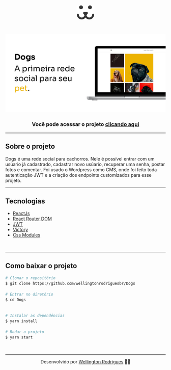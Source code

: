 <h1 align="center">
  <img src="./src/Assets/dogs.svg">
</h1>

<h1 align="center">
  <img src="./src/Assets/capa.jpg">
</h1>
<h3 align="center">Você pode acessar o projeto <a href="https://dogs-social-network.vercel.app/" target="_blank">clicando aqui</a></h3>
<hr/>
<h2>
  Sobre o projeto
</h2>
<p>Dogs é uma rede social para cachorros. Nele é possível entrar com um usúario já cadastrado, cadastrar novo usúario, recuperar uma senha, postar fotos e comentar. Foi usado o Wordpress como CMS, onde foi feito toda autenticação JWT e a criação dos endpoints customizados para esse projeto.</p>
<hr />
<h2>Tecnologias</h2>

- [ReactJs](https://reactjs.org/)
- [React Router DOM](https://reactrouter.com/)
- [JWT](https://jwt.io/)
- [Victory](https://formidable.com/open-source/victory/)
- [Css Modules](https://github.com/css-modules/css-modules)
<br/>
<hr />
<h2>Como baixar o projeto</h2>

```bash
# Clonar o repositório
$ git clone https://github.com/wellingtonrodriguesbr/Dogs

# Entrar no diretório
$ cd Dogs


# Instalar as dependências
$ yarn install

# Rodar o projeto
$ yarn start
```

<br/>
<hr/>

<p align="center">Desenvolvido por <a href="https://www.linkedin.com/in/wellingtonrodriguesbr/" target="_blank">Wellington Rodrigues</a> ✌🏽</p>
